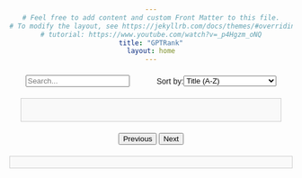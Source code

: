 ```yaml
---
# Feel free to add content and custom Front Matter to this file.
# To modify the layout, see https://jekyllrb.com/docs/themes/#overriding-theme-defaults
# tutorial: https://www.youtube.com/watch?v=_p4Hgzm_oNQ
title: "GPTRank"
layout: home
---
```



<head>
    <title>GPTRank</title>
    <style>
        body { 
            text-align: center; 
            font-family: Arial, sans-serif;
        }
        h4{
            text-align: center;
            font-size: 4vw;
            font-family: Arial, sans-serif;
        }
        #search-sort-container {
            display: flex;
            justify-content: space-between;
            max-width: 800px;
            margin: 20px auto;
        }
        #Search {
            flex: 1;
            margin-right: 10px;
        }
        #Sort {
            flex: 1;
            margin-left: 10px;
            display: flex;
            align-items: center;
        }
        #pagination { 
            display: block; 
            margin: 20px auto; 
            max-width: 800px;
        }
        #questionList { 
            margin: 20px; 
            padding: 20px; 
            border: 1px solid #ccc; 
            background-color: #f9f9f9; 
            text-align: left;
        }
        #detailedAnswer {
            display: none;
            text-align: left; 
            margin: 5px 0;
            padding: 10px;
            border: 1px solid #ccc;
            background-color: #fff;
            cursor: move;
        }
        .sortable-list {
            margin-top: 20px;
            padding: 10px;
            border: 1px solid #ccc;
            background-color: #f9f9f9;
            list-style: none;
        }
        .sortable-item {
            margin: 5px 0;
            padding: 10px;
            border: 1px solid #000;
            background-color: #fff;
            cursor: move;
        }
        .question-block {
            border: 1px solid #ccc;
            padding: 10px;
            margin-bottom: 10px;
            cursor: pointer; /* This changes the cursor to a pointer */
        }
        .right-align {
            float: right;
            margin-left: 10px;
        }
    </style>
</head>
<body>
    <div id="Main">
        <div id="search-sort-container">
            <div id="Search">
                <input id="searchInput" type="text" placeholder="Search...">
            </div>
            <div id="Sort">
                <label for="sortStrategy">Sort by:</label>
                <select id="sortStrategy">
                    <option value="titleAsc">Title (A-Z)</option>
                    <option value="titleDesc">Title (Z-A)</option>
                    <option value="dateAsc">Date (Oldest first)</option>
                    <option value="dateDesc">Date (Newest first)</option>
                    <option value="popularityAsc">Popularity (Low to High)</option>
                    <option value="popularityDesc">Popularity (High to Low)</option>
                    <option value="difficultyAsc">Difficulty (Low to High)</option>
                    <option value="difficultyDesc">Difficulty (High to Low)</option>
                </select>
            </div>
        </div>
        <div id="questionList">
            <!-- Questions will be dynamically added here -->
        </div>
        <div id="pagination">
            <button id="prevPageBtn">Previous</button>
            <button id="nextPageBtn">Next</button>
        </div>
        <button id="goBack" style="display:none;">Go Back to Questions</button>
        <div id="sortableList" class="sortable-list">
            <!-- Answers will be dynamically added here -->
        </div>
        <button id="submitRanks" style="display:none;">Submit Ranks</button>
        <div id="results">
            <!-- Results will be dynamically added here -->
        </div>
        <canvas id="histogramCanvas"></canvas>
        <div id="results">
            <!-- Results will be dynamically added here -->
        </div>
        <div id="detailedAnswer">
            <!-- Answers will be dynamically added here -->
        </div>
    </div>
    <script src="https://cdn.jsdelivr.net/npm/chart.js"></script>
    <script type="module">
        import { initializeApp } from "https://www.gstatic.com/firebasejs/10.12.3/firebase-app.js";
        import { getAnalytics } from "https://www.gstatic.com/firebasejs/10.12.3/firebase-analytics.js";
        import { getDatabase, ref, query, orderByChild, get} from "https://www.gstatic.com/firebasejs/10.12.3/firebase-database.js";
        import { update } from "https://www.gstatic.com/firebasejs/10.12.3/firebase-database.js";
//
        const firebaseConfig = {
            apiKey: "AIzaSyAxfQjfKYUFyQMw6mxrwyPJLOkSLtzOQj4",
            authDomain: "gptrank-c0711.firebaseapp.com",
            databaseURL: "https://gptrank-c0711-default-rtdb.firebaseio.com",
            projectId: "gptrank-c0711",
            storageBucket: "gptrank-c0711.appspot.com",
            messagingSenderId: "613933098493",
            appId: "1:613933098493:web:42f035bc6b1c9f6cf9e594",
            measurementId: "G-9EQPY9T3WQ"
        };
//
        const app = initializeApp(firebaseConfig);
        const analytics = getAnalytics(app);
        const db = getDatabase();
//
        const questionsPerPage = 10;
        let currentPage = 1;
        let currentSort = 'titleAsc';
        let questionKey;
//
        async function displayQuestions() {
            document.getElementById("histogramCanvas").style.display = "none";
            document.getElementById("goBack").style.display = 'none';
            document.getElementById("detailedAnswer").style.display = 'none';
        //
            const questionList = document.getElementById("questionList");
            questionList.innerHTML = "";
        //
            const questionsRef = ref(db, "Questions");
            let questionsQuery;
        //
            switch (currentSort) {
                case 'titleAsc':
                    questionsQuery = query(questionsRef, orderByChild('Title'));
                    break;
                case 'titleDesc':
                    questionsQuery = query(questionsRef, orderByChild('Title'));
                    break;
                case 'dateAsc':
                    questionsQuery = query(questionsRef, orderByChild('Date'));
                    break;
                case 'dateDesc':
                    questionsQuery = query(questionsRef, orderByChild('Date'));
                    break;
                case 'popularityAsc':
                    questionsQuery = query(questionsRef, orderByChild('Popularity'));
                    break;
                case 'popularityDesc':
                    questionsQuery = query(questionsRef, orderByChild('Popularity'));
                    break;
                case 'difficultyAsc':
                    questionsQuery = query(questionsRef, orderByChild('AverageScore'));
                    break;
                case 'difficultyDesc':
                    questionsQuery = query(questionsRef, orderByChild('AverageScore'));
                    break;
                default:
                    questionsQuery = questionsRef;
            }
            try {
                const snapshot = await get(questionsQuery);
                if (snapshot.exists()) {
                    let questionsWithKeys = [];
                    snapshot.forEach((childSnapshot) => {
                        questionsWithKeys.push({
                            key: childSnapshot.key,
                            question: childSnapshot.val()
                        });
                    });
        //
                    if (currentSort.endsWith('Desc')) {
                        questionsWithKeys.reverse();
                    }
        //
                    // Filter questions based on search input
                    const searchText = document.getElementById("searchInput").value.trim().toLowerCase();
                    //
                    if (searchText) {
                        questionsWithKeys = questionsWithKeys.filter(question => 
                            question.question.Title.toLowerCase().includes(searchText)
                        );
                    }
        //
                    const totalQuestions = questionsWithKeys.length;
                    let questionCount = 0;
                    questionsWithKeys.forEach((question, index) => {
                        if (questionCount < questionsPerPage * currentPage && questionCount >= questionsPerPage * (currentPage - 1)) {
                            const listItem = document.createElement("div");
                            listItem.className = "list-question";
                            listItem.innerHTML = `
                                <div class="question-block">
                                    <p><strong>${question.question.Title}</strong><span class="right-align">(Average Score: ${Math.round(question.question.AverageScore)}\tPlayed Times: ${question.question.Popularity})</span></p>
                                </div>
                                `;
                            listItem.addEventListener('click', () => showRankingInteract(question));
                            questionList.appendChild(listItem);
                        }
                        questionCount++;
                    });
        //
                    if (questionCount === 0) {
                        questionList.innerHTML = "<p>No questions found</p>";
                    }
        //
                    updatePagination(totalQuestions);
                } else {
                    questionList.innerHTML = "<p>No questions found</p>";
                }
            } catch (error) {
                console.error("Error fetching questions:", error);
            }
        }
//
        function updatePagination(totalQuestions) {
            const totalPages = Math.ceil(totalQuestions / questionsPerPage);
            const prevPageBtn = document.getElementById('prevPageBtn');
            const nextPageBtn = document.getElementById('nextPageBtn');
//
            prevPageBtn.disabled = currentPage <= 1;
            nextPageBtn.disabled = currentPage >= totalPages;
        }
//
        function navigatePage(direction) {
            if (direction === 'prev' && currentPage > 1) {
                currentPage--;
            } else if (direction === 'next') {
                currentPage++;
            }
            displayQuestions();
        }
//
        document.getElementById('prevPageBtn').addEventListener('click', () => navigatePage('prev'));
        document.getElementById('nextPageBtn').addEventListener('click', () => navigatePage('next'));
//
        document.getElementById('sortStrategy').addEventListener('change', (event) => {
            currentSort = event.target.value;
            displayQuestions();
        });
//
        function filterQuestions(searchText) {
            const questions = document.querySelectorAll(".list-question");
            questions.forEach((question) => {
                const textContent = question.textContent.toLowerCase();
                if (textContent.includes(searchText.toLowerCase())) {
                    question.style.display = "block";
                } else {
                    question.style.display = "none";
                }
            });
            updatePagination(questions.length);
        }
//
        document.getElementById("searchInput").addEventListener('input', function() {
            // Call the function to update the display with filtered questions
            currentPage=1;
            displayQuestions();
        });
// 
        document.getElementById("goBack").addEventListener("click", () => {
            document.getElementById("submitRanks").style.display = 'none';
            document.getElementById("results").style.display = 'none';
            document.getElementById("goBack").style.display = 'none';
            document.getElementById("sortableList").style.display='none';
            document.getElementById("Search").style.display = 'block';
            document.getElementById("Sort").style.display = 'block';
            document.getElementById("questionList").style.display = 'block';
            document.getElementById("pagination").style.display = 'block';
            document.getElementById("histogramCanvas").style.display = "none";
            displayQuestions();
        });
//
        async function showRankingInteract(question) {
            const sortableList = document.getElementById("sortableList");
            document.getElementById("sortableList").style.display='block';
            questionKey = question.key;
//
            sortableList.innerHTML = ""; // Clear previous answers
            document.getElementById("submitRanks").style.display = "block";
//
            // Populate the sortable list with answers
            Object.keys(question.question.Answer).forEach((answerKey, index) => {
                const listItem = document.createElement("div");
                listItem.className = "sortable-item";
                listItem.draggable = true;
                listItem.dataset.index = index;
                listItem.textContent = answerKey; // Use the key instead of the value
                sortableList.appendChild(listItem);
            });
//
            document.getElementById("Search").style.display = 'none';
            document.getElementById("Sort").style.display = 'none';
            document.getElementById("questionList").style.display = 'none';
            document.getElementById("pagination").style.display = 'none';
            document.getElementById("goBack").style.display = 'block';
//
            // Initialize drag and drop
            initializeDragAndDrop();
        }
        // Submit button click event 
        document.getElementById("submitRanks").addEventListener("click", async () => {
            const score = await submitRanks(questionKey);
            await showResults(questionKey,score);
        });
//
        function initializeDragAndDrop() {
    const sortableItems = document.querySelectorAll(".sortable-item");
    let draggedItem = null;
    let draggingClone = null;

    sortableItems.forEach(item => {
        item.addEventListener("dragstart", function(e) {
            draggedItem = this;
            setTimeout(() => this.style.display = 'none', 0);
        });

        item.addEventListener("dragend", function() {
            this.style.display = 'block';
            draggedItem = null;
            setTimeout(() => {
                this.style.display = 'block';
            }, 0);
            this.style.border = "1px solid #000";  // Reset border
        });

        item.addEventListener("dragover", function(e) {
            e.preventDefault();
        });

        item.addEventListener("dragenter", function(e) {
            e.preventDefault();
            this.style.border = "2px dashed #000";
        });

        item.addEventListener("dragleave", function() {
            this.style.border = "1px solid #000";
        });

        item.addEventListener("drop", function() {
            this.style.border = "1px solid #000";
            if (draggedItem !== this) {
                let allItems = [...document.querySelectorAll(".sortable-item")];
                let draggedIndex = allItems.indexOf(draggedItem);
                let targetIndex = allItems.indexOf(this);
                if (draggedIndex < targetIndex) {
                    this.parentNode.insertBefore(draggedItem, this.nextSibling);
                } else {
                    this.parentNode.insertBefore(draggedItem, this);
                }
            }
        });

        // Touch events for smartphones
        item.addEventListener("touchstart", function(e) {
            const touch = e.touches[0];
            this.initialX = touch.clientX;
            this.initialY = touch.clientY;
            this.startX = touch.clientX;
            this.startY = touch.clientY;
            this.style.position = 'absolute';
            this.style.zIndex = '1000';
            this.style.width = `${this.clientWidth}px`;

            setTimeout(() => this.style.display = 'none', 0);
        });

        item.addEventListener("touchmove", function(e) {
            e.preventDefault();
            const touch = e.touches[0];
            const currentX = touch.clientX;
            const currentY = touch.clientY;

            const elements = document.elementsFromPoint(currentX - this.clientWidth / 2, currentY - this.clientHeight / 2);
            const target = elements.find(el => el.classList.contains('sortable-item') && el !== this);

            if (target) {
                target.style.border = "2px dashed #000";
                this.overItem = target;
            }
        });

        item.addEventListener("touchend", function() {
            setTimeout(() => {
                this.style.display = 'block';
            }, 0);

            this.style.position = 'static';
            this.style.zIndex = '0';

            if (this.overItem) {
                this.overItem.style.border = "1px solid #000";
                if (draggedItem !== this.overItem) {
                    let allItems = [...document.querySelectorAll(".sortable-item")];
                    let draggedIndex = allItems.indexOf(draggedItem);
                    let targetIndex = allItems.indexOf(this.overItem);
                    if (draggedIndex < targetIndex) {
                        this.overItem.parentNode.insertBefore(draggedItem, this.overItem.nextSibling);
                    } else {
                        this.overItem.parentNode.insertBefore(draggedItem, this.overItem);
                    }
                }
            }

            this.overItem = null;
        });

        item.addEventListener("touchcancel", function() {
            this.style.border = "1px solid #000";
            this.style.position = 'static';
            this.style.zIndex = '0';
        });
    });
}
//
        async function submitRanks(questionKey) {
            const sortableList = document.getElementById("sortableList");
            const sortedItems = Array.from(sortableList.children);
            const newRanks = sortedItems.map((question, index) => ({
                Answer: question.textContent,
                Rank: index + 1
            }));
//
            // Save new ranks to Firebase
            const updates = {};
            let UID = 'id-' + Math.random().toString(36).substr(2, 11);
            newRanks.forEach(rank => {
                updates[`Questions/${questionKey}/EachRank/${UID}/${rank.Answer}`] = rank.Rank;
            });
//
            try {
                await update(ref(db), updates);
//
                let score = await calculateScore(questionKey, UID);
                if (score !== null) {
                    await updateMetaData(score, questionKey, UID);
                    return score;
                }
            } catch (error) {
                console.error("Error submitting ranks:", error);
            }
        }
//
        document.addEventListener("click", (event) => {
            if (event.target.matches(".list-question")) {
                const questionKey = event.target.querySelector("strong").textContent;
            }
        });
//
        async function calculateScore(questionKey, UID) {
            const xRef = ref(db, `Questions/${questionKey}/EachRank/${UID}/`);
            const yRef = ref(db, `Questions/${questionKey}/Answer/`);
//
            try {
                const [xSnapshot, ySnapshot] = await Promise.all([get(xRef), get(yRef)]);
                const xValuesObj = xSnapshot.val();
                const yValuesObj = ySnapshot.val();
                const xKeys = Object.keys(xValuesObj);
                const yKeys = Object.keys(yValuesObj);
                //
                // Sort the keys to ensure they are in a comparable order
                xKeys.sort();
                yKeys.sort();
                //
                // Check if the keys are the same
                if (xKeys.length !== yKeys.length || !xKeys.every((key, index) => key === yKeys[index])) {
                    return null;
                } else {
                    // If keys match, proceed with your logic
                    const xValues = xKeys.map(key => Number(xValuesObj[key]));
                    const yValues = xKeys.map(key => Number(yValuesObj[key].Rank));
                }
//
                const xValues = Object.values(xValuesObj).map(value => Number(value));
                const yValues = Object.keys(yValuesObj).map(key => Number(yValuesObj[key].Rank));
//
                const n = xValues.length;
                const sumX = xValues.reduce((a, b) => a + b, 0);
                const sumY = yValues.reduce((a, b) => a + b, 0);
                const sumXY = xValues.reduce((acc, xi, i) => acc + xi * yValues[i], 0);
                const sumX2 = xValues.reduce((acc, xi) => acc + xi * xi, 0);
                const sumY2 = yValues.reduce((acc, yi) => acc + yi * yi, 0);
//
                const numerator = n * sumXY - sumX * sumY;
                const denominator = Math.sqrt((n * sumX2 - sumX * sumX) * (n * sumY2 - sumY * sumY));
//
                if (denominator === 0) {
                    alert('Denominator is zero, cannot compute correlation.');
                    return null;
                }
//
                const correlation = numerator / denominator;
                const score = correlation * 50 + 50;
                return score;
            } catch (error) {
                console.error('Error loading data:', error);
                return null;
            }
        }
//
        async function updateMetaData(score, questionKey, UID) {
            const updates = {};
            updates[`Questions/${questionKey}/EachScore/${UID}`] = score;
//
            try {
                // Add score
                await update(ref(db), updates);
//
                // Fetch scores to calculate the new average score
                const snapshot = await get(ref(db, `Questions/${questionKey}/EachScore`));
                const scoresObj = snapshot.val();
                const allScores = Object.values(scoresObj).map(value => Number(value));
//
                // Calculate the average score
                const averageScore = allScores.reduce((a, b) => a + b, 0) / allScores.length;
                updates[`Questions/${questionKey}/AverageScore`] = averageScore;
//
                // Update popularity (count of scores)
                const popularity = allScores.length;
                updates[`Questions/${questionKey}/Popularity`] = popularity;
//
                // Fetch ranks to update AllRank for each item
                const eachRankSnapshot = await get(ref(db, `Questions/${questionKey}/EachRank`));
                const eachRankObj = eachRankSnapshot.val();
//
                if (eachRankObj) {
                    // Initialize rank counts object
                    const rankCounts = {};
                    // Iterate over each item
                    Object.values(eachRankObj).forEach(itemRanks => {
                        // Initialize rankCounts for each ranking key
                        Object.keys(itemRanks).forEach(rankingkey => {
                            if (!rankCounts[rankingkey]) {
                                rankCounts[rankingkey] = {};
                            }
//
                            // Count occurrences of each rank for the current ranking key
                            if (!rankCounts[rankingkey][itemRanks[rankingkey]]) {
                                    rankCounts[rankingkey][itemRanks[rankingkey]] = 0;
                            }
                            rankCounts[rankingkey][itemRanks[rankingkey]]++;
//
                        });
                    });
//
                    // Update AllRank for each item
                    updates[`Questions/${questionKey}/AllRank`] = rankCounts;
                }
//
                // Apply the updates to the database
                await update(ref(db), updates);
            } catch (error) {
                console.error("Error updating metadata:", error);
            }
        }
//
        async function showResults(questionKey,score){
            const results = document.getElementById("results");
            const detailedAnswer = document.getElementById("detailedAnswer");
//
            // Fetch each score from Firebase
            const eachScoreSnapshot = await get(ref(db, `Questions/${questionKey}/EachScore`));
            const eachScores = Object.values(eachScoreSnapshot.val()).map(Number);
//
            // Process histogram data
            const histogramData = Array(10).fill(0);
            eachScores.forEach(s => {
                const index = Math.min(Math.floor(s / 10), 9);
                histogramData[index]++;
            });
            //get percentile
            const percentile = (arr, val) => {
                let count = 0;
                arr.forEach(v => {
                    if (v < val) {
                    count++;
                    } else if (v == val) {
                    count += 0.5;
                    }
                });
                return 100 * count / arr.length;
            }
            alert(percentile(eachScores, score));
//
            document.getElementById("submitRanks").style.display = 'none';
            results.style.display = 'block';
//
            results.innerHTML = "";
            let resultMessage = "";
            if (score===100) {
                resultMessage = '<h4>Insane! <br>Your score is: ' + Math.round(score) + '!<br>You are at top ' + Math.ceil(percentile(eachScores, score)) + '%';
            }else if (score>=80) {
                resultMessage = '<h4>Congratulations! <br>Your score is: ' + Math.round(score) + '!<br>You are at top ' + Math.ceil(percentile(eachScores, score)) + '%</h4>';
            }else if (score>=60) {
                resultMessage = '<h4>Not bad! <br>Your score is: ' + Math.round(score) + '!<br>You are at top ' + Math.ceil(percentile(eachScores, score)) + '%</h4>';
            }else{
                resultMessage = '<h4>Next time will be better! <br>Your score is: ' + Math.round(score) + '!<br>You are at top ' + Math.ceil(percentile(eachScores, score)) + '%</h4>';
            }
            results.innerHTML = `<p>${resultMessage}</p>`
//
            // Get the canvas context
            const canvas = document.getElementById("histogramCanvas");
            canvas.style.display = "block";
            const ctx = canvas.getContext('2d');
            // Clear the previous chart if exists
            if (window.myChart) {
                window.myChart.destroy();
            }
            // Create the chart
            window.myChart = new Chart(ctx, {
                type: 'bar',
                data: {
                    labels: ['0-10', '10-20', '20-30', '30-40', '40-50', '50-60', '60-70', '70-80', '80-90', '90-100'],
                    datasets: [{
                        label: 'Number of Scores',
                        data: histogramData,
                        backgroundColor: 'rgba(75, 192, 192, 0.2)',
                        borderColor: 'rgba(75, 192, 192, 1)',
                        borderWidth: 1
                    }]
                },
                options: {
                    scales: {
                        y: {
                            beginAtZero: true
                        }
                    },
                    plugins: {
                        annotation: {
                            annotations: {
                                line1: {
                                    type: 'line',
                                    scaleID: 'x',
                                    value: Math.floor(score / 10),
                                    borderColor: 'red',
                                    borderWidth: 2,
                                    label: {
                                        enabled: true,
                                        content: 'Your Score'
                                    }
                                }
                            }
                        }
                    }
                }
            });
            detailedAnswer.style.display = "block";
            detailedAnswer.innerHTML=""// Clear previous content
//            detailedAnswer.appendChild("ChatGPT's Answer");
            // Query the answers
            const answerQuery = await query(ref(db, `Questions/${questionKey}/Answer`),orderByChild("Rank"));
            const snapshot = await get(answerQuery);
            if (snapshot.exists()) {
                let answerWithKeys = [];
                snapshot.forEach((childSnapshot) => {
                    answerWithKeys.push({
                        key: childSnapshot.key,
                        answer: childSnapshot.val()
                    });
                });
                answerWithKeys.forEach((item) => {
                    const listItem = document.createElement("div");
                    listItem.className = "list-rank";
                    listItem.innerHTML = `<p><strong>${item.answer.Rank}. ${item.key}:</strong>\t${item.answer.Detail}</p>`;
                    detailedAnswer.appendChild(listItem);
                });
            }
}
        displayQuestions();
    </script>
</body>